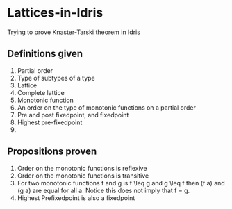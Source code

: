 # Lattices-in-Idris
Trying to prove Knaster-Tarski theorem in Idris

## Definitions given
1. Partial order
2. Type of subtypes of a type
3. Lattice 
4. Complete lattice
5. Monotonic function
6. An order on the type of monotonic functions on a partial order
7. Pre and post fixedpoint, and fixedpoint
8. Highest pre-fixedpoint
9. 

## Propositions proven
1. Order on the monotonic functions is reflexive
2. Order on the monotonic functions is transitive
3. For two monotonic functions f and g is f \\leq g and 
   g \\leq f then (f a) and (g a) are equal for all a. 
   Notice this does not imply that f = g.
4. Highest Prefixedpoint is also a fixedpoint
